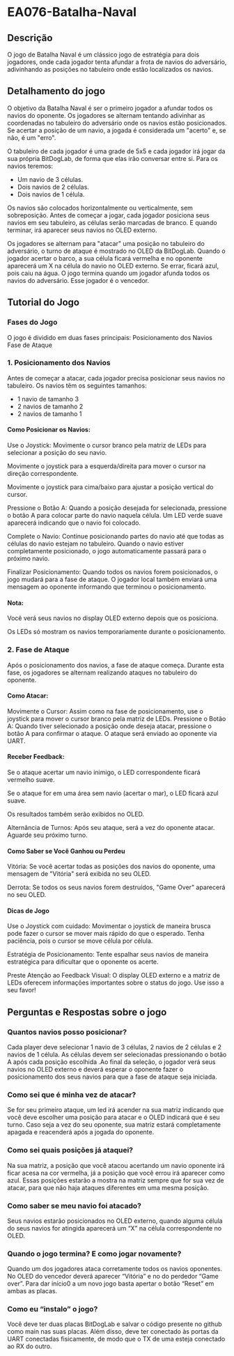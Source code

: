# EA076-Batalha-Naval

## Descrição

O jogo de Batalha Naval é um clássico jogo de estratégia para dois jogadores, onde cada jogador tenta afundar a frota de navios do adversário, adivinhando as posições no tabuleiro onde estão localizados os navios.

## Detalhamento do jogo
O objetivo da Batalha Naval é ser o primeiro jogador a afundar todos os navios do oponente. Os jogadores se alternam tentando adivinhar as coordenadas no tabuleiro do adversário onde os navios estão posicionados. Se acertar a posição de um navio, a jogada é considerada um "acerto" e, se não, é um "erro".

O tabuleiro de cada jogador é uma grade de 5x5 e cada jogador irá jogar da sua própria BitDogLab, de forma que elas irão conversar entre si. Para os navios teremos:
 	
 - Um navio de 3 células.
 - Dois navios de 2 células.
 - Dois navios de 1 célula.
   
Os navios são colocados horizontalmente ou verticalmente, sem sobreposição. Antes de começar a jogar, cada jogador posiciona seus navios em seu tabuleiro, as células serão marcadas de branco. E quando terminar, irá aparecer seus navios no OLED externo.

Os jogadores se alternam para "atacar" uma posição no tabuleiro do adversário, o turno de ataque é mostrado no OLED da BitDogLab. Quando o jogador acertar o barco, a sua célula ficará vermelha e no oponente aparecerá um X na célula do navio no OLED externo. Se errar, ficará azul, pois caiu na água. O jogo termina quando um jogador afunda todos os navios do adversário. Esse jogador é o vencedor.

## Tutorial do Jogo
### Fases do Jogo
O jogo é dividido em duas fases principais:
Posicionamento dos Navios
Fase de Ataque

### 1. Posicionamento dos Navios
Antes de começar a atacar, cada jogador precisa posicionar seus navios no tabuleiro. Os navios têm os seguintes tamanhos:
- 1 navio de tamanho 3
- 2 navios de tamanho 2
- 2 navios de tamanho 1


#### Como Posicionar os Navios:

Use o Joystick: Movimente o cursor branco pela matriz de LEDs para selecionar a posição do seu navio.

Movimente o joystick para a esquerda/direita para mover o cursor na direção correspondente.

Movimente o joystick para cima/baixo para ajustar a posição vertical do cursor.

Pressione o Botão A: Quando a posição desejada for selecionada, pressione o botão A para colocar parte do navio naquela célula. Um LED verde suave aparecerá indicando que o navio foi colocado.

Complete o Navio: Continue posicionando partes do navio até que todas as células do navio estejam no tabuleiro. Quando o navio estiver completamente posicionado, o jogo automaticamente passará para o próximo navio.

Finalizar Posicionamento: Quando todos os navios forem posicionados, o jogo mudará para a fase de ataque. O jogador local também enviará uma mensagem ao oponente informando que terminou o posicionamento.

#### Nota:

Você verá seus navios no display OLED externo depois que os posiciona.

Os LEDs só mostram os navios temporariamente durante o posicionamento.


### 2. Fase de Ataque
Após o posicionamento dos navios, a fase de ataque começa. Durante esta fase, os jogadores se alternam realizando ataques no tabuleiro do oponente.


#### Como Atacar:

Movimente o Cursor: Assim como na fase de posicionamento, use o joystick para mover o cursor branco pela matriz de LEDs.
Pressione o Botão A: Quando tiver selecionado a posição onde deseja atacar, pressione o botão A para confirmar o ataque. O ataque será enviado ao oponente via UART.


#### Receber Feedback:

Se o ataque acertar um navio inimigo, o LED correspondente ficará vermelho suave.

Se o ataque for em uma área sem navio (acertar o mar), o LED ficará azul suave.

Os resultados também serão exibidos no OLED.

Alternância de Turnos: Após seu ataque, será a vez do oponente atacar. Aguarde seu próximo turno.


#### Como Saber se Você Ganhou ou Perdeu

Vitória: Se você acertar todas as posições dos navios do oponente, uma mensagem de "Vitória" será exibida no seu OLED.

Derrota: Se todos os seus navios forem destruídos, "Game Over" aparecerá no seu OLED.


#### Dicas de Jogo

Use o Joystick com cuidado: Movimentar o joystick de maneira brusca pode fazer o cursor se mover mais rápido do que o esperado. Tenha paciência, pois o cursor se move célula por célula.

Estratégia de Posicionamento: Tente espalhar seus navios de maneira estratégica para dificultar que o oponente os acerte.

Preste Atenção ao Feedback Visual: O display OLED externo e a matriz de LEDs oferecem informações importantes sobre o status do jogo. Use isso a seu favor!

## Perguntas e Respostas sobre o jogo 

### Quantos navios posso posicionar?

Cada player deve selecionar 1 navio de 3 células, 2 navios de 2 células e 2 navios de 1 célula. As células devem ser selecionadas pressionando o botão A após cada posição escolhida .Ao final da seleção, o jogador verá seus navios no OLED externo e deverá esperar o oponente fazer o posicionamento dos seus navios para que a fase de ataque seja iniciada.


### Como sei que é minha vez de atacar?

Se for seu primeiro ataque, um led irá acender na sua matriz indicando que você deve escolher uma posição para atacar e o OLED indicará que é seu turno. Caso seja a vez do seu oponente, sua matriz estará completamente apagada e reacenderá após a jogada do oponente. 


### Como sei quais posições já ataquei?

Na sua matriz, a posição que você atacou acertando um navio oponente irá ficar acesa na cor vermelha, já a posição que você errou irá aparecer como azul. Essas posições estarão a mostra na matriz sempre que for sua vez de atacar, para que não haja ataques diferentes em uma mesma posição.  


### Como saber se meu navio foi atacado?
	
 Seus navios estarão posicionados no OLED externo, quando alguma célula do seus navios for atingida aparecerá um “X” na célula correspondente no OLED.


### Quando o jogo termina? E como jogar novamente?


Quando um dos jogadores ataca corretamente todos os navios oponentes. No OLED do vencedor deverá aparecer “Vitória” e no do perdedor “Game over”. Para dar início0 a um novo jogo basta apertar o botão “Reset” em ambas as placas.


### Como eu “instalo” o jogo?

Você deve ter duas placas BitDogLab e salvar o código presente no github como main nas suas placas. Além disso, deve ter conectado às portas da UART conectadas fisicamente, de modo que o TX de uma esteja conectado ao RX do outro.


